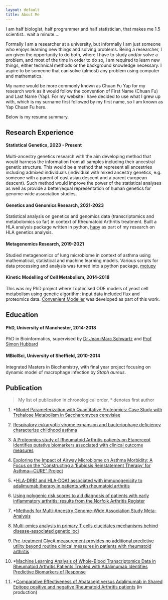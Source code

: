 ```yaml
---
layout: default
title: About Me
---
```


I am half biologist, half programmer and half statistician, that makes me 1.5 scientist.. wait a minute.... 

Formally I am a researcher at a university, but informally I am just someone who enjoys learning new things and solving problems. Being a researcher, I am given the opportunity to do both, where I have to study and/or solve a problem, and most of the time in order to do so, I am required to learn new things, either technical methods or the background knowledge necessary. I aspire to be someone that can solve (almost) any problem using computer and mathematics. 

My name would be more commonly known as Chuan Fu Yap for my research work as it would follow the convention of First Name (Chuan Fu) and Last Name (Yap). For my website I have decided to use what I grew up with, which is my surname first followed by my first name, so I am known as Yap Chuan Fu here.

Below is my resume summary.

## Research Experience
#### Statistical Genetics, 2023 - Present
Multi-ancestry genetics research with the aim developing method that would harness the information from all samples including their ancestral genetic structure. This would be a method that represent all ancestries including admixed individuals (individual with mixed ancestry genetics, e.g. someone with a parent of east asian descent and a parent european descent). Such method would improve the power of the statistical analyses as well as provide a better/equal representation of human genetics for genome-wide association studies.

#### Genetics and Genomics Research, 2021-2023
Statistical analysis on genetics and genomics data (transcriptomics and metabolomics so far) in context of Rheumatoid Arthritis treatment. Built a HLA analysis package written in python, [hapy](https://github.com/chuanfuyap/hla-analysis-py) as part of my research on HLA genetics analysis.
#### Metagenomics Research, 2019-2021
Studied metagenomics of lung microbiome in context of asthma using mathematical, statistical and machine learning models. Various scripts for data processing and analysis was turned into a python package, [motupy](https://github.com/chuanfuyap/motu-python-package)
#### Kinetic Modelling of Cell Metabolism,  2014-2018  
This was my PhD project where I optimised ODE models of yeast cell metabolism using genetic algorithm; input data included flux and proteomics data. [Convenient Modeller](https://github.com/chuanfuyap/Convenient-Modeller) was developed as part of this work.
## Education
#### PhD, University of Manchester,     2014-2018  
PhD in Bioinformatics, supervised by [Dr Jean-Marc Schwartz](https://www.research.manchester.ac.uk/portal/jean-marc.schwartz.html) and [Prof Simon Hubbard](https://www.research.manchester.ac.uk/portal/simon.hubbard.html)
#### MBiolSci, University of Sheffield,     2010-2014
Integrated Masters in Biochemistry, with final year project focusing on dynamic model of macrophage infection by _Staph aureus_. 
## Publication
> My list of publication in chronological order, * denotes first author

1) *[Model Parameterization with Quantitative Proteomics: Case Study with Trehalose Metabolism in Saccharomyces cerevisiae](https://doi.org/10.3390/pr9010139)

2) [Respiratory eukaryotic virome expansion and bacteriophage deficiency characterize childhood asthma](https://doi.org/10.1038/s41598-023-34730-7)

3) [A Proteomics study of Rheumatoid Arthritis patients on Etanercept identifies putative biomarkers associated with clinical outcome measures](https://doi.org/10.1093/rheumatology/kead321)

4) [Exploring the Impact of Airway Microbiome on Asthma Morbidity: A Focus on the “Constructing a ‘Eubiosis Reinstatement Therapy’ for Asthma—CURE” Project](https://doi.org/10.1007/s41030-024-00261-3)

5) *[HLA-DRB1 and HLA-DQA1 associated with immunogenicity to adalimumab therapy in patients with rheumatoid arthritis](http://dx.doi.org/10.1136/ard-2023-223955)

6) [Using polygenic risk scores to aid diagnosis of patients with early inflammatory arthritis: results from the Norfolk Arthritis Register](https://doi.org/10.1002/art.42760)

7) *[Methods for Multi-Ancestry Genome-Wide Association Study Meta-Analysis](http://doi.org/10.1111/ahg.12572)

8) [Multi-omics analysis in primary T cells elucidates mechanisms behind disease-associated genetic loci](https://doi.org/10.1186/s13059-025-03492-y)

9) [Pre-treatment GlycA measurement provides no additional predictive utility beyond routine clinical measures in patients with rheumatoid arthritis](https://doi.org/10.1093/rheumatology/keaf235)

10) *[Machine Learning Analysis of Whole-Blood Transcriptomics Data in Rheumatoid Arthritis Patients Treated with Adalimumab Identifies Predictive Biomarkers of Response](https://doi.org/10.1002/art.43255)

11) *[Comparative Effectiveness of Abatacept versus Adalimumab in Shared Epitope positive and negative Rheumatoid Arthritis patients]() (in production)